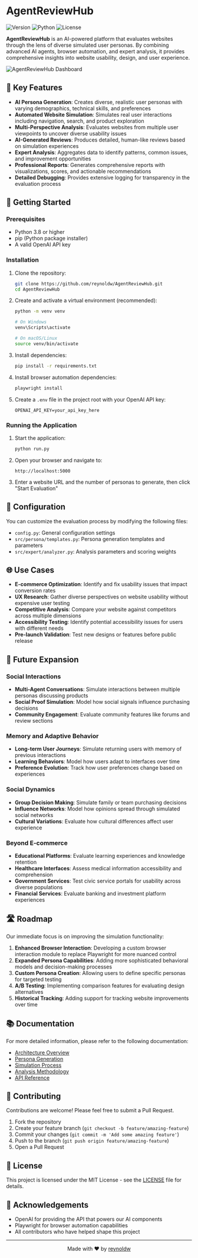 # AgentReviewHub

![Version](https://img.shields.io/badge/version-1.2.0-blue)
![Python](https://img.shields.io/badge/python-3.8%2B-brightgreen)
![License](https://img.shields.io/badge/license-MIT-green)

**AgentReviewHub** is an AI-powered platform that evaluates websites through the lens of diverse simulated user personas. By combining advanced AI agents, browser automation, and expert analysis, it provides comprehensive insights into website usability, design, and user experience.

![AgentReviewHub Dashboard](docs/images/dashboard.png)

## 🌟 Key Features

- **AI Persona Generation**: Creates diverse, realistic user personas with varying demographics, technical skills, and preferences
- **Automated Website Simulation**: Simulates real user interactions including navigation, search, and product exploration
- **Multi-Perspective Analysis**: Evaluates websites from multiple user viewpoints to uncover diverse usability issues
- **AI-Generated Reviews**: Produces detailed, human-like reviews based on simulation experiences
- **Expert Analysis**: Aggregates data to identify patterns, common issues, and improvement opportunities
- **Professional Reports**: Generates comprehensive reports with visualizations, scores, and actionable recommendations
- **Detailed Debugging**: Provides extensive logging for transparency in the evaluation process

## 🚀 Getting Started

### Prerequisites

- Python 3.8 or higher
- pip (Python package installer)
- A valid OpenAI API key

### Installation

1. Clone the repository:
   ```bash
   git clone https://github.com/reynoldw/AgentReviewHub.git
   cd AgentReviewHub
   ```

2. Create and activate a virtual environment (recommended):
   ```bash
   python -m venv venv
   
   # On Windows
   venv\Scripts\activate
   
   # On macOS/Linux
   source venv/bin/activate
   ```

3. Install dependencies:
   ```bash
   pip install -r requirements.txt
   ```

4. Install browser automation dependencies:
   ```bash
   playwright install
   ```

5. Create a `.env` file in the project root with your OpenAI API key:
   ```
   OPENAI_API_KEY=your_api_key_here
   ```

### Running the Application

1. Start the application:
   ```bash
   python run.py
   ```

2. Open your browser and navigate to:
   ```
   http://localhost:5000
   ```

3. Enter a website URL and the number of personas to generate, then click "Start Evaluation"
## 🔧 Configuration

You can customize the evaluation process by modifying the following files:

- `config.py`: General configuration settings
- `src/persona/templates.py`: Persona generation templates and parameters
- `src/expert/analyzer.py`: Analysis parameters and scoring weights

## 🌐 Use Cases

- **E-commerce Optimization**: Identify and fix usability issues that impact conversion rates
- **UX Research**: Gather diverse perspectives on website usability without expensive user testing
- **Competitive Analysis**: Compare your website against competitors across multiple dimensions
- **Accessibility Testing**: Identify potential accessibility issues for users with different needs
- **Pre-launch Validation**: Test new designs or features before public release

## 🔮 Future Expansion

### Social Interactions
- **Multi-Agent Conversations**: Simulate interactions between multiple personas discussing products
- **Social Proof Simulation**: Model how social signals influence purchasing decisions
- **Community Engagement**: Evaluate community features like forums and review sections

### Memory and Adaptive Behavior
- **Long-term User Journeys**: Simulate returning users with memory of previous interactions
- **Learning Behaviors**: Model how users adapt to interfaces over time
- **Preference Evolution**: Track how user preferences change based on experiences

### Social Dynamics
- **Group Decision Making**: Simulate family or team purchasing decisions
- **Influence Networks**: Model how opinions spread through simulated social networks
- **Cultural Variations**: Evaluate how cultural differences affect user experience

### Beyond E-commerce
- **Educational Platforms**: Evaluate learning experiences and knowledge retention
- **Healthcare Interfaces**: Assess medical information accessibility and comprehension
- **Government Services**: Test civic service portals for usability across diverse populations
- **Financial Services**: Evaluate banking and investment platform experiences

## 🛣️ Roadmap

Our immediate focus is on improving the simulation functionality:

1. **Enhanced Browser Interaction**: Developing a custom browser interaction module to replace Playwright for more nuanced control
2. **Expanded Persona Capabilities**: Adding more sophisticated behavioral models and decision-making processes
3. **Custom Persona Creation**: Allowing users to define specific personas for targeted testing
4. **A/B Testing**: Implementing comparison features for evaluating design alternatives
5. **Historical Tracking**: Adding support for tracking website improvements over time

## 📚 Documentation

For more detailed information, please refer to the following documentation:

- [Architecture Overview](docs/architecture.md)
- [Persona Generation](docs/personas.md)
- [Simulation Process](docs/simulation.md)
- [Analysis Methodology](docs/analysis.md)
- [API Reference](docs/api.md)

## 🤝 Contributing

Contributions are welcome! Please feel free to submit a Pull Request.

1. Fork the repository
2. Create your feature branch (`git checkout -b feature/amazing-feature`)
3. Commit your changes (`git commit -m 'Add some amazing feature'`)
4. Push to the branch (`git push origin feature/amazing-feature`)
5. Open a Pull Request

## 📄 License

This project is licensed under the MIT License - see the [LICENSE](LICENSE) file for details.

## 🙏 Acknowledgements

- OpenAI for providing the API that powers our AI components
- Playwright for browser automation capabilities
- All contributors who have helped shape this project

---

<p align="center">
  Made with ❤️ by <a href="https://github.com/reynoldw">reynoldw</a>
</p> 
